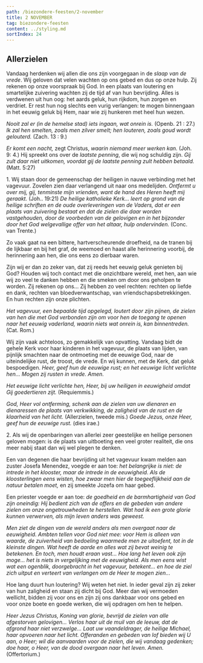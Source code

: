 ```yaml
---
path: /biezondere-feesten/2-november
title: 2 NOVEMBER
tag: biezondere-feesten
content: ../styling.md
sortIndex: 24
---
```


## Allerzielen

Vandaag herdenken wij allen die ons zijn voorgegaan in de _slaap van de vrede_. Wij geloven dat velen wachten op ons gebed en dus op onze hulp. Zij rekenen op onze voorspraak bij God. In een plaats van loutering en smartelijke zuivering wachten zij de tijd af van hun bevrijding. Alles is verdwenen uit hun oog: het aards geluk, hun rijkdom, hun zorgen en verdriet. Er rest hun nog slechts een vurig verlangen: te mogen binnengaan in het eeuwig geluk bij Hem, naar wie zij hunkeren met heel hun wezen.

_Nooit zal er (in de hemelse stad) iets ingaan, wat onrein is._ (Openb. 21 : 27.)
_Ik zal hen smelten, zoals men zilver smelt; hen louteren, zoals goud wordt gelouterd._ (Zach. 13 : 9.)

_Er komt een nacht,_ zegt Christus, _waarin niemand meer werken kan._ (Joh. 9: 4.) Hij spreekt ons over de _laatste penning_, die wij nog schuldig zijn. _Gij zult daar niet uitkomen, voordat gij de laatste penning zult hebben betaald._ (Matt. 5:27)

1\. Wij staan door de gemeenschap der heiligen in nauwe verbinding met het vagevuur. Zovelen zien daar verlangend uit naar ons medelijden. _Ontfermt u over mij, gij, tenminste mijn vrienden, want de hand des Heren heeft mij geraakt._ (Joh..
19:21) _De heilige katholieke Kerk... leert op grond van de heilige schriften en de oude overleveringen van de Vaders, dat er een plaats van zuivering bestaat en dat de zielen die daar worden vastgehouden, door de voorbeden van de gelovigen en in het bijzonder door het God welgevallige offer van het altaar, hulp ondervinden._ (Conc. van Trente.)

Zo vaak gaat na een bittere, hartverscheurende droefheid, na de tranen bij de lijkbaar en bij het graf, de weemoed en haast alle herinnering voorbij, de herinnering aan hen, die ons eens zo dierbaar waren.

Zijn wij er dan zo zeker van, dat zij reeds het eeuwig geluk genieten bij God? Houden wij toch contact met die onzichtbare wereld, met hen, aan wie wij zo veel te danken hebben en die smeken om door ons geholpen te worden. Zij rekenen op ons... Zij hebben zo veel rechten: rechten op liefde en dank, rechten van bloedverwantschap, van vriendschapsbetrekkingen. En hun rechten zijn onze plichten.

_Het vagevuur, een bepaalde tijd opgelegd, loutert door zijn pijnen, de zielen van hen die met God verbonden zijn om voor hen de toegang te openen naar het eeuwig vaderland, waarin niets wat onrein is, kan binnentreden._ (Cat. Rom.)

Wij zijn vaak achteloos, zo gemakkelijk van opvatting. Vandaag bidt de gehele Kerk voor haar kinderen in het vagevuur, de plaats van lijden, van pijnlijk smachten naar de ontmoeting met de eeuwige God, naar de uiteindelijke rust, de troost, de vrede. En wij kunnen, met de Kerk, dat geluk bespoedigen. _Heer, geef hun de eeuwige rust; en het eeuwige licht verlichte hen... Mogen zij rusten in vrede. Amen._

_Het eeuwige licht verlichte hen, Heer, bij uw heiligen in eeuwigheid omdat Gij goedertieren zijt._ (Requiemmis.)

_God, Heer vol ontferming, schenk aan de zielen van uw dienaren en dienaressen de plaats van verkwikking, de zaligheid van de rust en de klaarheid van het licht._ (Allerzielen, tweede mis.) _Goede Jezus, onze Heer, geef hun de eeuwige rust._ (dies irae.)

2\. Als wij de openbaringen van allerlei zeer geestelijke en heilige personen geloven mogen: is de plaats van uitboeting een veel groter realiteit, die ons meer nabij staat dan wij wel plegen te denken.

Een van degenen die haar bevrijding uit het vagevuur kwam melden aan zuster Josefa Menendez, voegde er aan toe: _het belangrijke is niet: de intrede in het klooster, maar de intrede in de eeuwigheid_. _Als de kloosterlingen eens wisten, hoe zwaar men hier de toegeeflijkheid aan de natuur betalen moet,_ en zij smeekte Jozefa om haar gebed.

Een priester voegde er aan toe: _de goedheid en de barmhartigheid van God zijn oneindig: Hij bedient zich van de offers en de gebeden van andere zielen om onze ongetrouwheden te herstellen. Wat had ik een grote glorie kunnen verwerven, als mijn leven anders was geweest._

_Men ziet de dingen van de wereld anders als men overgaat naar de eeuwigheid. Ambten tellen voor God niet mee: voor Hem is alleen van waarde, de zuiverheid van bedoeling waarmede men ze uitoefent, tot in de kleinste dingen. Wat heeft de aarde en alles wat zij bevat weinig te betekenen. En toch, men houdt eraan vast... Hoe lang het leven ook zijn moge... het is niets in vergelijking met de eeuwigheid. Als men eens wist wat een ogenblik, doorgebracht in het vagevuur, betekent... en hoe de ziel zich uitput en verteert van verlangen om de Heer te mogen zien..._

Hoe lang duurt hun loutering? Wij weten het niet. In ieder geval zijn zij zeker van hun zaligheid en staan zij dicht bij God. Meer dan wij vermoeden wellicht, bidden zij voor ons en zijn zij ons dankbaar voor ons gebed en voor onze boete en goede werken, die wij opdragen om hen te helpen.

_Heer Jezus Christus, Koning van glorie, bevrijd de zielen van alle afgestorven gelovigen... Verlos haar uit de muil van de leeuw, dat de afgrond haar niet verzwelge... Laat uw vaandeldrager, de heilige Michael, haar opvoeren naar het licht. Offeranden en gebeden van lof bieden wij U aan, o Heer; wil die aanvaarden voor de zielen, die wij vandaag gedenken; doe haar, o Heer, van de dood overgaan naar het leven. Amen._ (Offertorium.)